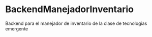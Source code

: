 # BackendManejadorInventario
Backend para el manejador de inventario de la clase de tecnologias emergente
